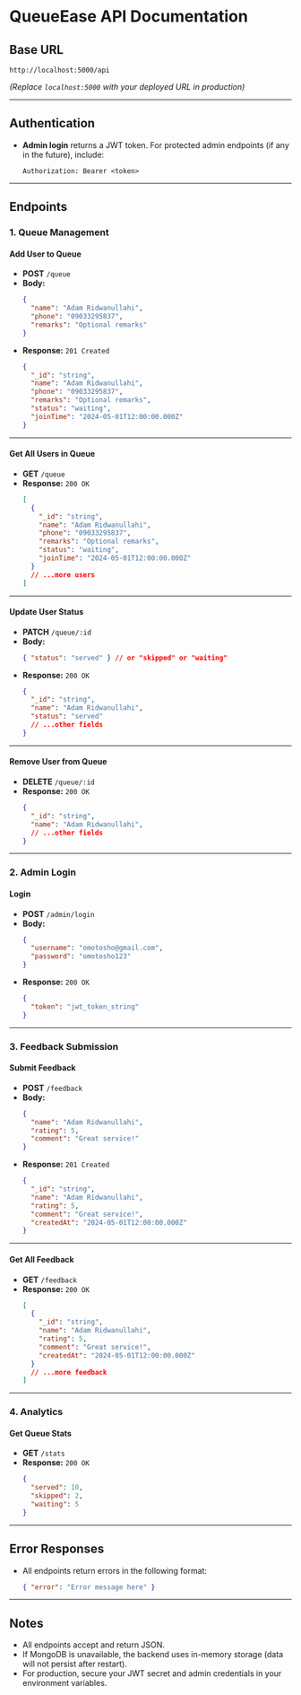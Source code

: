 # QueueEase API Documentation

## Base URL

```
http://localhost:5000/api
```
*(Replace `localhost:5000` with your deployed URL in production)*

---

## Authentication

- **Admin login** returns a JWT token. For protected admin endpoints (if any in the future), include:
  ```
  Authorization: Bearer <token>
  ```

---

## Endpoints

### 1. Queue Management

#### Add User to Queue
- **POST** `/queue`
- **Body:**
  ```json
  {
    "name": "Adam Ridwanullahi",
    "phone": "09033295837",
    "remarks": "Optional remarks"
  }
  ```
- **Response:** `201 Created`
  ```json
  {
    "_id": "string",
    "name": "Adam Ridwanullahi",
    "phone": "09033295837",
    "remarks": "Optional remarks",
    "status": "waiting",
    "joinTime": "2024-05-01T12:00:00.000Z"
  }
  ```

---

#### Get All Users in Queue
- **GET** `/queue`
- **Response:** `200 OK`
  ```json
  [
    {
      "_id": "string",
      "name": "Adam Ridwanullahi",
      "phone": "09033295837",
      "remarks": "Optional remarks",
      "status": "waiting",
      "joinTime": "2024-05-01T12:00:00.000Z"
    }
    // ...more users
  ]
  ```

---

#### Update User Status
- **PATCH** `/queue/:id`
- **Body:**
  ```json
  { "status": "served" } // or "skipped" or "waiting"
  ```
- **Response:** `200 OK`
  ```json
  {
    "_id": "string",
    "name": "Adam Ridwanullahi",
    "status": "served"
    // ...other fields
  }
  ```

---

#### Remove User from Queue
- **DELETE** `/queue/:id`
- **Response:** `200 OK`
  ```json
  {
    "_id": "string",
    "name": "Adam Ridwanullahi",
    // ...other fields
  }
  ```

---

### 2. Admin Login

#### Login
- **POST** `/admin/login`
- **Body:**
  ```json
  {
    "username": "omotosho@gmail.com",
    "password": "omotosho123"
  }
  ```
- **Response:** `200 OK`
  ```json
  {
    "token": "jwt_token_string"
  }
  ```

---

### 3. Feedback Submission

#### Submit Feedback
- **POST** `/feedback`
- **Body:**
  ```json
  {
    "name": "Adam Ridwanullahi",
    "rating": 5,
    "comment": "Great service!"
  }
  ```
- **Response:** `201 Created`
  ```json
  {
    "_id": "string",
    "name": "Adam Ridwanullahi",
    "rating": 5,
    "comment": "Great service!",
    "createdAt": "2024-05-01T12:00:00.000Z"
  }
  ```

---

#### Get All Feedback
- **GET** `/feedback`
- **Response:** `200 OK`
  ```json
  [
    {
      "_id": "string",
      "name": "Adam Ridwanullahi",
      "rating": 5,
      "comment": "Great service!",
      "createdAt": "2024-05-01T12:00:00.000Z"
    }
    // ...more feedback
  ]
  ```

---

### 4. Analytics

#### Get Queue Stats
- **GET** `/stats`
- **Response:** `200 OK`
  ```json
  {
    "served": 10,
    "skipped": 2,
    "waiting": 5
  }
  ```

---

## Error Responses

- All endpoints return errors in the following format:
  ```json
  { "error": "Error message here" }
  ```

---

## Notes

- All endpoints accept and return JSON.
- If MongoDB is unavailable, the backend uses in-memory storage (data will not persist after restart).
- For production, secure your JWT secret and admin credentials in your environment variables. 